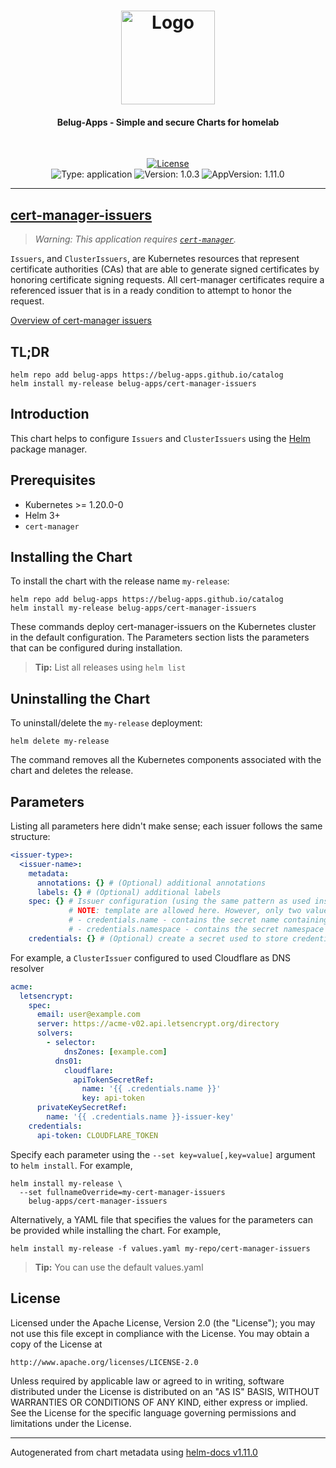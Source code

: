 <!-- markdownlint-disable MD033 -->
<h1 align="center">
  <a href="https://github.com/belug-apps">
    <img src="https://github.com/belug-apps/.github/raw/main/assets/logo_400px.png" alt="Logo" width="150" height="150">
  </a>
</h1>

<h4 align="center">Belug-Apps - Simple and secure Charts for homelab</h4>

<div align="center">
  <br/>

  [
    ![License](https://img.shields.io/github/license/belug-apps/belug-apps?logo=git&logoColor=white&logoWidth=20)
  ](LICENSE)
  <br/>
  ![Type: application](https://img.shields.io/badge/Type-application-informational?style=flat)
  ![Version: 1.0.3](https://img.shields.io/badge/Version-1.0.3-informational?style=flat)
  ![AppVersion: 1.11.0](https://img.shields.io/badge/AppVersion-1.11.0-informational?style=flat)

</div>

---

## [cert-manager-issuers](https://github.com/cert-manager/cert-manager)

> _Warning: This application requires [`cert-manager`](https://cert-manager.io/)._

`Issuers`, and `ClusterIssuers`, are Kubernetes resources that represent certificate authorities (CAs) that are able to
generate signed certificates by honoring certificate signing requests. All cert-manager certificates require a
referenced issuer that is in a ready condition to attempt to honor the request.

[Overview of cert-manager issuers](https://cert-manager.io/docs/concepts/issuer/)

## TL;DR

```shell
helm repo add belug-apps https://belug-apps.github.io/catalog
helm install my-release belug-apps/cert-manager-issuers
```

## Introduction

This chart helps to configure `Issuers` and `ClusterIssuers` using the [Helm](helm.sh) package manager.

## Prerequisites

- Kubernetes >= 1.20.0-0
- Helm 3+
- `cert-manager` <no value>

## Installing the Chart

To install the chart with the release name `my-release`:

```shell
helm repo add belug-apps https://belug-apps.github.io/catalog
helm install my-release belug-apps/cert-manager-issuers
```

These commands deploy cert-manager-issuers on the Kubernetes cluster in the default configuration.
The Parameters section lists the parameters that can be configured during installation.

> **Tip:** List all releases using `helm list`

## Uninstalling the Chart

To uninstall/delete the `my-release` deployment:

```shell
helm delete my-release
```

The command removes all the Kubernetes components associated with the chart and deletes the release.

## Parameters

Listing all parameters here didn't make sense; each issuer follows the same structure:
```yaml
<issuer-type>:
  <issuer-name>:
    metadata:
      annotations: {} # (Optional) additional annotations
      labels: {} # (Optional) additional labels
    spec: {} # Issuer configuration (using the same pattern as used inside the issuer CRD)
             # NOTE: template are allowed here. However, only two value are provided:
             # - credentials.name - contains the secret name containing credentials
             # - credentials.namespace - contains the secret namespace containing credentials
    credentials: {} # (Optional) create a secret used to store credentials
```

For example, a `ClusterIssuer` configured to used Cloudflare as DNS resolver
```yaml
acme:
  letsencrypt:
    spec:
      email: user@example.com
      server: https://acme-v02.api.letsencrypt.org/directory
      solvers:
        - selector:
            dnsZones: [example.com]
          dns01:
            cloudflare:
              apiTokenSecretRef:
                name: '{{ .credentials.name }}'
                key: api-token
      privateKeySecretRef:
        name: '{{ .credentials.name }}-issuer-key'
    credentials:
      api-token: CLOUDFLARE_TOKEN
```

Specify each parameter using the `--set key=value[,key=value]` argument to `helm install`. For example,

```shell
helm install my-release \
  --set fullnameOverride=my-cert-manager-issuers
    belug-apps/cert-manager-issuers
```

Alternatively, a YAML file that specifies the values for the parameters can be provided while installing the chart. For example,

```shell
helm install my-release -f values.yaml my-repo/cert-manager-issuers
```

> **Tip:** You can use the default values.yaml

## License

Licensed under the Apache License, Version 2.0 (the "License"); you may not use this file except in compliance with
the License. You may obtain a copy of the License at

```
http://www.apache.org/licenses/LICENSE-2.0
```

Unless required by applicable law or agreed to in writing, software distributed under the License is distributed on an
"AS IS" BASIS, WITHOUT WARRANTIES OR CONDITIONS OF ANY KIND, either express or implied. See the License for the specific
language governing permissions and limitations under the License.

----------------------------------------------
Autogenerated from chart metadata using [helm-docs v1.11.0](https://github.com/norwoodj/helm-docs/releases/v1.11.0)